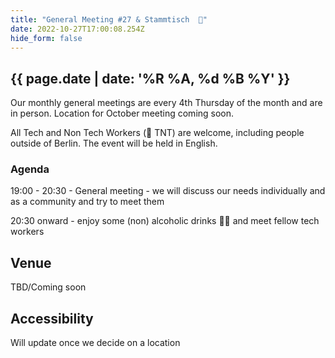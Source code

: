 ```yaml
---
title: "General Meeting #27 & Stammtisch  🍻"
date: 2022-10-27T17:00:08.254Z
hide_form: false
---
```

## {{ page.date | date: '%R %A, %d %B %Y' }}

Our monthly general meetings are every 4th Thursday of the month and are in person. Location for October meeting coming soon.

All Tech and Non Tech Workers (🧨 TNT) are welcome, including people outside of Berlin. The event will be held in English.

### Agenda

19:00 - 20:30 - General meeting - we will discuss our needs individually and as a community and try to meet them

20:30 onward - enjoy some (non) alcoholic drinks 🍻🥤 and meet fellow tech workers

## Venue

TBD/Coming soon

## Accessibility

Will update once we decide on a location
